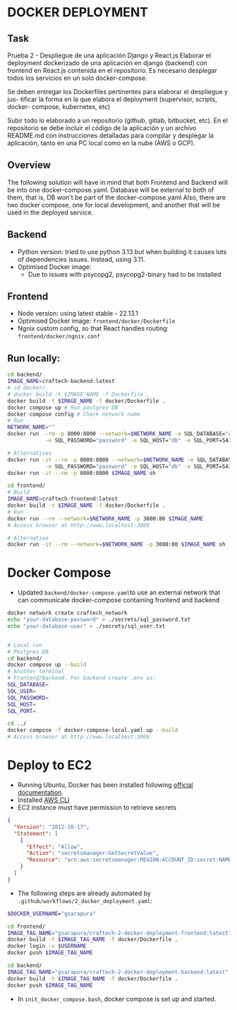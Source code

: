 # DOCKER DEPLOYMENT

## Task
Prueba 2 - Despliegue de una aplicación Django y React.js Elaborar
el deployment dockerizado de una aplicación en django (backend) con frontend
en React.js contenida en el repositorio. Es necesario desplegar todos los servicios
en un solo docker-compose.

Se deben entregar los Dockerfiles pertinentes para elaborar el despliegue y jus-
tificar la forma en la que elabora el deployment (supervisor, scripts, docker-
compose, kubernetes, etc)

Subir todo lo elaborado a un repositorio (github, gitlab, bitbucket, etc). En el
repositorio se debe incluir el código de la aplicación y un archivo README.md
con instrucciones detalladas para compilar y desplegar la aplicación, tanto en
una PC local como en la nube (AWS o GCP).

## Overview
The following solution will have in mind that both Frontend and Backend will be into one docker-compose.yaml. 
Database will be external to both of them, that is, DB won't be part of the docker-compose.yaml
Also, there are two docker compose, one for local development, and another that will be used in the deployed service.

## Backend
* Python version: tried to use python 3.13 but when building it causes lots of dependencies issues. Instead, using 3.11.
* Optimised Docker image:
    - Due to issues with psycopg2, psycopg2-binary had to be installed

## Frontend
- Node version: using latest stable - 22.13.1
- Optimised Docker image: `frontend/docker/Dockerfile`
- Ngnix custom config, so that React handles routing: `frontend/docker/ngnix.conf`

## Run locally:
```sh
cd backend/
IMAGE_NAME=craftech-backend:latest
# cd docker/
# docker build -t $IMAGE_NAME -f Dockerfile .
docker build -t $IMAGE_NAME -f docker/Dockerfile .
docker compose up # Run postgres DB
docker compose config # Check network name
# Run
NETWORK_NAME=""
docker run --rm -p 8000:8000 --network=$NETWORK_NAME -e SQL_DATABASE="core" -e SQL_USER="user" \
            -e SQL_PASSWORD="password" -e SQL_HOST="db" -e SQL_PORT=5432 $IMAGE_NAME

# Alternatives
docker run -it --rm -p 8000:8000 --network=$NETWORK_NAME -e SQL_DATABASE="core" -e SQL_USER="user" \
            -e SQL_PASSWORD="password" -e SQL_HOST="db" -e SQL_PORT=5432 $IMAGE_NAME sh
docker run -it --rm -p 8000:8000 $IMAGE_NAME sh

cd frontend/
# Build
IMAGE_NAME=craftech-frontend:latest
docker build -t $IMAGE_NAME -f docker/Dockerfile .
# Run
docker run --rm --network=$NETWORK_NAME -p 3000:80 $IMAGE_NAME
# Access browser at http://www.localhost:3000

# Alternative
docker run -it --rm --network=$NETWORK_NAME -p 3000:80 $IMAGE_NAME sh
```

# Docker Compose
- Updated `backend/docker-compose.yaml`to use an external network that can communicate docker-compose containing frontend and backend

```sh
docker network create craftech_network
echo "your-database-password" > ./secrets/sql_password.txt
echo "your-database-user" > ./secrets/sql_user.txt


# Local run
# Postgres DB
cd backend/
docker compose up --build
# Another terminal
# Frontend/Backend. For backend create .env as:
SQL_DATABASE=
SQL_USER=
SQL_PASSWORD=
SQL_HOST=
SQL_PORT=

cd ../
docker compose -f docker-compose-local.yaml up --build
# Access browser at http://www.localhost:3000
```

# Deploy to EC2
- Running Ubuntu, Docker has been installed following [official documentation](https://docs.docker.com/engine/install/ubuntu/#install-using-the-repository).
- Installed [AWS CLI](https://docs.aws.amazon.com/cli/latest/userguide/getting-started-install.html)
- EC2 instance must have permission to retrieve secrets
```json
{
  "Version": "2012-10-17",
  "Statement": [
    {
      "Effect": "Allow",
      "Action": "secretsmanager:GetSecretValue",
      "Resource": "arn:aws:secretsmanager:REGION:ACCOUNT_ID:secret:NAME-*" 
    }
  ]
}

```
- The following steps are already automated by `.github/workflows/2_docker_deployment.yaml`:
```sh
$DOCKER_USERNAME="gsarapura"

cd frontend/
IMAGE_TAG_NAME="gsarapura/craftech-2-docker-deployment-frontend:latest"
docker build -t $IMAGE_TAG_NAME -f docker/Dockerfile .
docker login -u $USERNAME
docker push $IMAGE_TAG_NAME

cd backend/
IMAGE_TAG_NAME="gsarapura/craftech-2-docker-deployment-backend:latest"
docker build -t $IMAGE_TAG_NAME -f docker/Dockerfile .
docker push $IMAGE_TAG_NAME
```
- In `init_docker_compose.bash`, docker compose is set up and started.
